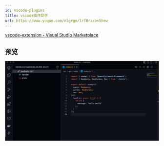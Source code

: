 ```yaml
---
id: vscode-plugins
title: vscode插件助手
url: https://www.yuque.com/mlgrgm/lrf0ra/ov5hew
---
```


[vscode-extension - Visual Studio Marketplace](https://marketplace.visualstudio.com/items?itemName=swordjs.framework-helper) <a name="Qbs3v"></a>

## 预览

![image.png](../assets/ov5hew/1658413667791-5a31c470-1dea-4ecb-94a8-fce52c917f68.png)
